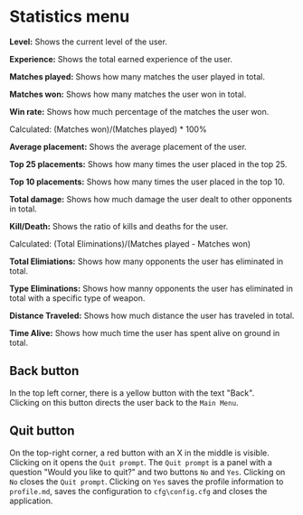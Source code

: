 # Statistics menu

**Level:** Shows the current level of the user.  

**Experience:** Shows the total earned experience of the user.  

**Matches played:** Shows how many matches the user played in total.

**Matches won:** Shows how many matches the user won in total.

**Win rate:** Shows how much percentage of the matches the user won.  

Calculated: (Matches won)/(Matches played) * 100%  

**Average placement:** Shows the average placement of the user.  

**Top 25 placements:** Shows how many times the user placed in the top 25.  

**Top 10 placements:** Shows how many times the user placed in the top 10.  

**Total damage:** Shows how much damage the user dealt to other opponents in total.  

**Kill/Death:** Shows the ratio of kills and deaths for the user.  

Calculated: (Total Eliminations)/(Matches played - Matches won)  

**Total Elimiations:** Shows how many opponents the user has eliminated in total.  

**Type Eliminations:** Shows how manny opponents the user has eliminated in total with a specific type of weapon.  

**Distance Traveled:** Shows how much distance the user has traveled in total.  

**Time Alive:** Shows how much time the user has spent alive on ground in total.  


## Back button
In the top left corner, there is a yellow button with the text "Back".  
Clicking on this button directs the user back to the `Main Menu`.

## Quit button
On the top-right corner, a red button with an X in the middle is visible. Clicking on it opens the `Quit prompt`.
The `Quit prompt` is a panel with a question "Would you like to quit?" and two buttons `No` and `Yes`. Clicking on `No` closes the `Quit prompt`. Clicking on `Yes` saves the profile information to `profile.md`, saves the configuration to `cfg\config.cfg` and closes the application.
